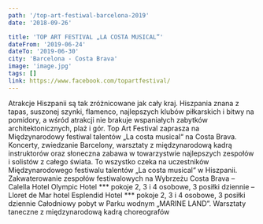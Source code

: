 ```yaml
---
path: '/top-art-festiwal-barcelona-2019'
date: '2018-09-26'

title: 'TOP ART FESTIVAL „LA COSTA MUSICAL”'
dateFrom: '2019-06-24'
dateTo: '2019-06-30'
city: 'Barcelona - Costa Brava'
image: 'image.jpg'
tags: []
link: https://www.facebook.com/topartfestival/
---
```

Atrakcje Hiszpanii są tak zróżnicowane jak cały kraj. Hiszpania znana z tapas, suszonej szynki, flamenco, najlepszych klubów piłkarskich i bitwy na pomidory, a wśród atrakcji nie brakuje wspaniałych zabytków architektonicznych, plaż i gór. Top Art Festival zaprasza na Międzynarodowy festiwal talentów „La costa musical“ na Costa Brava. Koncerty, zwiedzanie Barcelony, warsztaty z międzynarodową kadrą instruktorów oraz słoneczna zabawa w towarzystwie najlepszych zespołów i solistów z całego świata. To wszystko czeka na uczestników Międzynarodowego festiwalu talentów „La costa musical“ w Hiszpanii. Zakwaterowanie zespołów festiwalowych na Wybrzeżu Costa Brava
– Calella Hotel Olympic Hotel *** pokoje 2, 3 i 4 osobowe, 3 posiłki dziennie
– Lloret de Mar hotel Esplendid Hotel *** pokoje 2, 3 i 4 osobowe, 3 posiłki dziennie
Całodniowy pobyt w Parku wodnym „MARINE LAND”. Warsztaty taneczne z międzynarodową kadrą choreografów